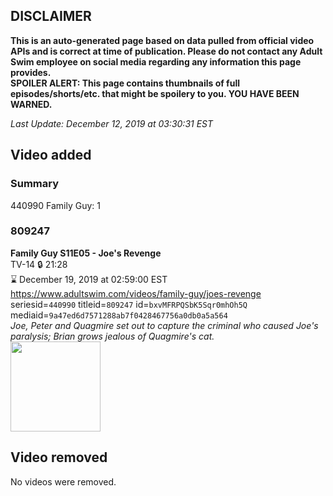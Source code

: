 ## DISCLAIMER
**This is an auto-generated page based on data pulled from official video APIs and is correct at time of publication. Please do not contact any Adult Swim employee on social media regarding any information this page provides.**  
**SPOILER ALERT: This page contains thumbnails of full episodes/shorts/etc. that might be spoilery to you. YOU HAVE BEEN WARNED.**  

_Last Update: December 12, 2019 at 03:30:31 EST_
## Video added
### Summary
440990 Family Guy: 1  
### 809247
**Family Guy S11E05 - Joe's Revenge**  
TV-14 🔒 21:28  
⌛ December 19, 2019 at 02:59:00 EST  
https://www.adultswim.com/videos/family-guy/joes-revenge  
seriesid=`440990` titleid=`809247` id=`bxvMFRPQSbK5Sqr0mhOh5Q` mediaid=`9a47ed6d7571288ab7f0428467756a0db0a5a564`  
_Joe, Peter and Quagmire set out to capture the criminal who caused Joe's paralysis; Brian grows jealous of Quagmire's cat._  
<a href="https://i.cdn.turner.com/adultswim/big/image-upload/thumbnails/thumb-2_image-152216390703819.jpg"><img src="https://i.cdn.turner.com/adultswim/big/image-upload/thumbnails/thumb-2_image-152216390703819.jpg" height="144px" /></a>
## Video removed
No videos were removed.  
